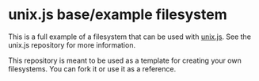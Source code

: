 # unix.js base/example filesystem

This is a full example of a filesystem that can be used with [unix.js](https://github.com/p-rivero/unix-js). See the unix.js repository for more information.

This repository is meant to be used as a template for creating your own filesystems. You can fork it or use it as a reference.
